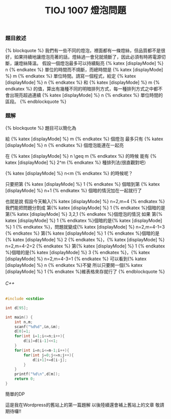 ﻿---
title: TIOJ 1007 燈泡問題
tag: ["coding","tioj","dp"]
categories: TIOJ
---

### 題目敘述

{% blockquote %}
我們有一些不同的燈泡，裡面都有一條燈絲，但品質都不是很好，如果持續地讓燈泡亮著的話，燈絲過一會兒就燒斷了，因此必須有時將電源切斷，讓燈絲降溫。
假設一個燈泡最多可以持續點亮 {% katex [displayMode] %} n {% endkatex %} 單位的時間而不燒斷，而總時間是 {% katex [displayMode] %} m {% endkatex %} 單位時間。請寫一個程式，給定 {% katex [displayMode] %} n {% endkatex %} 和 {% katex [displayMode] %} m {% endkatex %} 的值，算出有幾種不同的明暗排列方式，每一種排列方式之中都不會出現亮超過連續 {% katex [displayMode] %} n {% endkatex %} 單位時間的區段。
{% endblockquote %}

<!-- more -->

### 題解

{% blockquote %}
題目可以簡化為

給 {% katex [displayMode] %} m {% endkatex %} 個燈泡
最多只有 {% katex [displayMode] %} n {% endkatex %} 個燈泡能連在一起亮

在 {% katex [displayMode] %} n \geq m {% endkatex %} 的時候
能有 {% katex [displayMode] %} 2^m {% endkatex %} 種排列法(很直觀對吧）

{% katex [displayMode] %} n<m {% endkatex %} 的時候呢？

只要把第 {% katex [displayMode] %} 1 {% endkatex %} 個暗到第 {% katex [displayMode] %} n+1 {% endkatex %} 個暗的情況加在一起就行了

也就是說
假設今天輸入{% katex [displayMode] %} n=2,m=4 {% endkatex %}
我們能把問題分割成
第{% katex [displayMode] %} 1 {% endkatex %}個暗的是第{% katex [displayMode] %} 3,2,1 {% endkatex %}個燈泡的情況
如果
第{% katex [displayMode] %} 1 {% endkatex %}個暗的是{% katex [displayMode] %} 1 {% endkatex %}，問題就變成{% katex [displayMode] %} n=2,m=4-1=3 {% endkatex %}
第{% katex [displayMode] %} 1 {% endkatex %}個暗的是{% katex [displayMode] %} 2 {% endkatex %}，{% katex [displayMode] %} n=2,m=4-2=2 {% endkatex %}
第{% katex [displayMode] %} 1 {% endkatex %}個暗的是{% katex [displayMode] %} 3 {% endkatex %}，{% katex [displayMode] %} n=2,m=4-3=1 {% endkatex %}
可以看到{% katex [displayMode] %} n {% endkatex %}不變
所以只要開一個{% katex [displayMode] %} 1 {% endkatex %}維表格來存就行了
{% endblockquote %}

###### C++

``` C++
#include <cstdio>

int d[95];

int main() {
    int n,m;
    scanf("%d%d",&n,&m);
    d[0]=1;
    for(int i=1;i<=n;i++){
        d[i]=d[i-1]<<1;
    }
    for(int i=n;i<=m-1;i++){
        for(int j=0;j<=n;j++){
            d[i+1]+=d[i-j];
        }
    }
    printf("%d\n",d[m]);
    return 0;
}
```

簡單的DP

這是我在Wordpress的舊站上的第一篇題解
以後陸續還會補上舊站上的文章
敬請期待囉!!